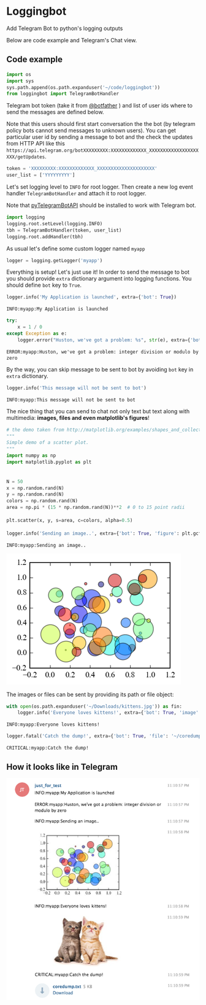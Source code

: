 # Loggingbot
Add Telegram Bot to python's logging outputs

Below are code example and Telegram's Chat view.

## Code example

```python
import os 
import sys
sys.path.append(os.path.expanduser('~/code/loggingbot'))
from loggingbot import TelegramBotHandler
```

Telegram bot token (take it from [@botfather](https://telegram.me/botfather) ) and list of user ids where to send the messages are defined below. 

Note that this users should first start conversation the the bot (by telegram policy bots cannot send messages to unknown users). You can get particular user id by sending a message to bot and the check the updates from HTTP API like this `https://api.telegram.org/botXXXXXXXXX:XXXXXXXXXXXXX_XXXXXXXXXXXXXXXXXXXXX/getUpdates`.


```python
token = 'XXXXXXXXX:XXXXXXXXXXXXX_XXXXXXXXXXXXXXXXXXXXX'
user_list = ['YYYYYYYYY']
```

Let's set logging level to `INFO` for root logger. Then create a new log event handler `TelegramBotHandler` and attach it to root logger.

Note that [pyTelegramBotAPI](https://github.com/eternnoir/pyTelegramBotAPI) should be installed to
work with Telegram bot.


```python
import logging
logging.root.setLevel(logging.INFO)
tbh = TelegramBotHandler(token, user_list)
logging.root.addHandler(tbh)
```

As usual let's define some custom logger named `myapp`


```python
logger = logging.getLogger('myapp')
```

Everything is setup! Let's just use it! In order to send the message to bot you should provide `extra` dictionary argument into logging functions. You should define `bot` key to `True`.


```python
logger.info('My Application is launched', extra={'bot': True})
```

    INFO:myapp:My Application is launched



```python
try:
    x = 1 / 0
except Exception as e:
    logger.error("Huston, we've got a problem: %s", str(e), extra={'bot': True})
```

    ERROR:myapp:Huston, we've got a problem: integer division or modulo by zero


By the way, you can skip message to be sent to bot by avoiding `bot` key in `extra` dictionary.


```python
logger.info('This message will not be sent to bot')
```

    INFO:myapp:This message will not be sent to bot


The nice thing that you can send to chat not only text but text along with multimedia: **images, files and even matplotlib's figures**!


```python
# the demo taken from http://matplotlib.org/examples/shapes_and_collections/scatter_demo.html
"""
Simple demo of a scatter plot.
"""
import numpy as np
import matplotlib.pyplot as plt


N = 50
x = np.random.rand(N)
y = np.random.rand(N)
colors = np.random.rand(N)
area = np.pi * (15 * np.random.rand(N))**2  # 0 to 15 point radii

plt.scatter(x, y, s=area, c=colors, alpha=0.5)

logger.info('Sending an image..', extra={'bot': True, 'figure': plt.gcf()})
```

    INFO:myapp:Sending an image..



![png](files/output_13_1.png)


The images or files can be sent by providing its path or file object:


```python
with open(os.path.expanduser('~/Downloads/kittens.jpg')) as fin:
    logger.info('Everyone loves kittens!', extra={'bot': True, 'image': fin})
```

    INFO:myapp:Everyone loves kittens!



```python
logger.fatal('Catch the dump!', extra={'bot': True, 'file': '~/coredump.txt'})
```

    CRITICAL:myapp:Catch the dump!


## How it looks like in Telegram

![png](files/example.png)
